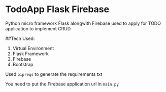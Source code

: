 # TodoApp Flask Firebase
Python micro framework Flask alongwith Firebase used to apply for TODO application to implement CRUD

##Tech Used:
1. Virtual Environment
2. Flask Framework
3. Firebase
4. Bootstrap

Used `pipreqs` to generate the requirements txt

You need to put the Firebase application url in `main.py` 
